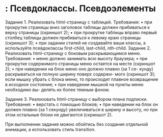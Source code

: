 # : Псевдоклассы. Псевдоэлементы
Задание 1.
Реализовать html-страницу с таблицей. 
Требования:
•	при прокрутке страницы вниз заголовок таблицы должен прибиваться к верху страницы (скриншот 2);
•	при прокрутке таблицы вправо первый столбец таблицы должен прибиваться к левому краю страницы (скриншот 3);
•	при задании стилей не создавайте ваши классы, а используйте псевдоклассы first-child, last-child, nth-child.
Задание 2.
Реализовать html-страницу с боковым раскрывающимся меню. 
Требования:
•	меню должно занимать всю высоту браузера;
•	при прокрутке содержимого страницы меню остается на месте (скриншот 2);
•	при наведении на блок меню оно должно плавно (за 1 се- кунду) раскрываться на полную ширину поверх содержи- мого (скриншот 3); если мышку убрать с блока меню, то происходит плавное возвращение в исходное состояние;
•	при наведении мышкой на пункты меню необходимо вы- делять их более темным фоном.

Задание 3.
Реализовать html-страницу с выбором плана подписки. Требования:
•	верстать с помощью блоков;
•	при наведении на блок он должен плавно (за 1 секунду) увеличиваться в ширину и высоту, но при этом остальные блоки не двигаются (скриншот 2).

При выполнении задания можно обойтись без создания отдельной анимации, а использовать стиль transition.

